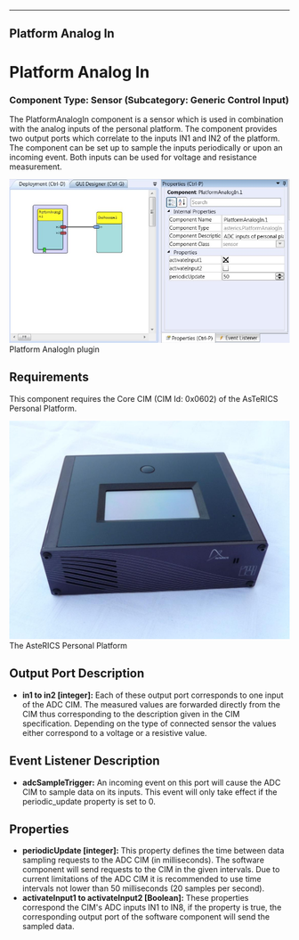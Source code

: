   
---
Platform Analog In
---

# Platform Analog In

### Component Type: Sensor (Subcategory: Generic Control Input)

The PlatformAnalogIn component is a sensor which is used in combination with the analog inputs of the personal platform. The component provides two output ports which correlate to the inputs IN1 and IN2 of the platform. The component can be set up to sample the inputs periodically or upon an incoming event. Both inputs can be used for voltage and resistance measurement.

![Screenshot: PlatformAnalogIn plugin](img/PlatformAnalogIn.jpg "Screenshot: PlatformAnalogIn plugin")  
Platform AnalogIn plugin

## Requirements

This component requires the Core CIM (CIM Id: 0x0602) of the AsTeRICS Personal Platform.

![The AsteRICS Personal Platform (preliminary version)](img/PersonalPlatform.jpg "The AsteRICS Personal Platform (preliminary version)")  
The AsteRICS Personal Platform

## Output Port Description

*   **in1 to in2 \[integer\]:** Each of these output port corresponds to one input of the ADC CIM. The measured values are forwarded directly from the CIM thus corresponding to the description given in the CIM specification. Depending on the type of connected sensor the values either correspond to a voltage or a resistive value.

## Event Listener Description

*   **adcSampleTrigger:** An incoming event on this port will cause the ADC CIM to sample data on its inputs. This event will only take effect if the periodic\_update property is set to 0.

## Properties

*   **periodicUpdate \[integer\]:** This property defines the time between data sampling requests to the ADC CIM (in milliseconds). The software component will send requests to the CIM in the given intervals. Due to current limitations of the ADC CIM it is recommended to use time intervals not lower than 50 milliseconds (20 samples per second).
*   **activateInput1 to activateInput2 \[Boolean\]:** These properties correspond the CIM's ADC inputs IN1 to IN8, if the property is true, the corresponding output port of the software component will send the sampled data.